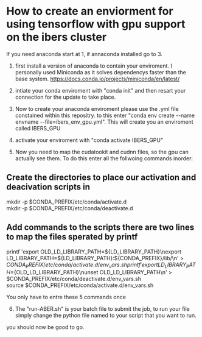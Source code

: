 # How to create an enviorment for using tensorflow with gpu support on the ibers cluster 

If you need anaconda start at 1, if annaconda installed go to 3.  

1) first install a version of anaconda to contain your enviroment. I personally used Miniconda as it solves dependencys faster than the base system. https://docs.conda.io/projects/miniconda/en/latest/  

2) intiate your conda enviroment with "conda init" and then resart your connection for the update to take place.  

3) Now to create your anaconda enviroment please use the .yml file constained within this repositry. to this enter "conda env create --name envname --file=ibers_env_gpu.yml". This will create you an enviroment called IBERS_GPU  

4) activate your enviroment with "conda activate IBERS_GPU"  

5) Now you need to map the cudatookit and cudnn files, so the gpu can actually see them. To do this enter all the follwoing commands inorder:
## Create the directories to place our activation and deacivation scripts in  
mkdir -p $CONDA_PREFIX/etc/conda/activate.d  
mkdir -p $CONDA_PREFIX/etc/conda/deactivate.d  

## Add commands to the scripts there are two lines to map the files sperated by printf
printf 'export OLD_LD_LIBRARY_PATH=${LD_LIBRARY_PATH}\nexport LD_LIBRARY_PATH=${LD_LIBRARY_PATH}:${CONDA_PREFIX}/lib/\n' > $CONDA_PREFIX/etc/conda/activate.d/env_vars.sh  
printf 'export LD_LIBRARY_PATH=${OLD_LD_LIBRARY_PATH}\nunset OLD_LD_LIBRARY_PATH\n' > $CONDA_PREFIX/etc/conda/deactivate.d/env_vars.sh   
source $CONDA_PREFIX/etc/conda/activate.d/env_vars.sh  

You only have to entre these 5 commands once

6) The "run-ABER.sh" is your batch file to submit the job, to run your file simply change the python file named to your script that you want to run.

you should now be good to go.   
